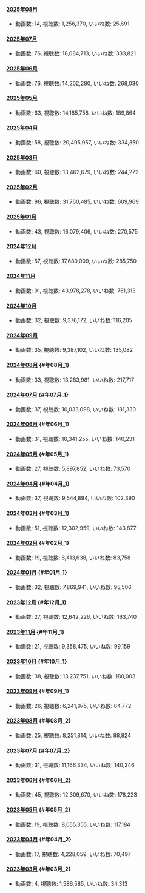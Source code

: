 #### [2025年08月](videos/202508 "wikilink")

-   動画数: 14, 視聴数: 1,256,370, いいね数: 25,691

#### [2025年07月](videos/202507 "wikilink")

-   動画数: 76, 視聴数: 18,084,713, いいね数: 333,821

#### [2025年06月](videos/202506 "wikilink")

-   動画数: 76, 視聴数: 14,202,280, いいね数: 268,030

#### [2025年05月](videos/202505 "wikilink")

-   動画数: 63, 視聴数: 14,185,758, いいね数: 189,864

#### [2025年04月](videos/202504 "wikilink")

-   動画数: 58, 視聴数: 20,495,957, いいね数: 334,350

#### [2025年03月](videos/202503 "wikilink")

-   動画数: 60, 視聴数: 13,462,679, いいね数: 244,272

#### [2025年02月](videos/202502 "wikilink")

-   動画数: 96, 視聴数: 31,760,485, いいね数: 609,969

#### [2025年01月](videos/202501 "wikilink")

-   動画数: 43, 視聴数: 16,079,406, いいね数: 270,575

#### [2024年12月](videos/202412 "wikilink")

-   動画数: 57, 視聴数: 17,680,009, いいね数: 285,750

#### [2024年11月](videos/202411 "wikilink")

-   動画数: 91, 視聴数: 43,978,278, いいね数: 751,313

#### [2024年10月](videos/202410 "wikilink")

-   動画数: 32, 視聴数: 9,376,172, いいね数: 116,205

#### [2024年09月](videos/202409 "wikilink")

-   動画数: 35, 視聴数: 9,387,102, いいね数: 135,082

#### [2024年08月](videos/202408 "wikilink") {#年08月_1}

-   動画数: 33, 視聴数: 13,283,981, いいね数: 217,717

#### [2024年07月](videos/202407 "wikilink") {#年07月_1}

-   動画数: 37, 視聴数: 10,033,098, いいね数: 181,330

#### [2024年06月](videos/202406 "wikilink") {#年06月_1}

-   動画数: 31, 視聴数: 10,341,255, いいね数: 140,231

#### [2024年05月](videos/202405 "wikilink") {#年05月_1}

-   動画数: 27, 視聴数: 5,897,852, いいね数: 73,570

#### [2024年04月](videos/202404 "wikilink") {#年04月_1}

-   動画数: 37, 視聴数: 9,544,894, いいね数: 102,390

#### [2024年03月](videos/202403 "wikilink") {#年03月_1}

-   動画数: 51, 視聴数: 12,302,959, いいね数: 143,877

#### [2024年02月](videos/202402 "wikilink") {#年02月_1}

-   動画数: 19, 視聴数: 6,413,638, いいね数: 83,758

#### [2024年01月](videos/202401 "wikilink") {#年01月_1}

-   動画数: 32, 視聴数: 7,869,941, いいね数: 95,506

#### [2023年12月](videos/202312 "wikilink") {#年12月_1}

-   動画数: 27, 視聴数: 12,642,226, いいね数: 163,740

#### [2023年11月](videos/202311 "wikilink") {#年11月_1}

-   動画数: 21, 視聴数: 9,358,475, いいね数: 99,159

#### [2023年10月](videos/202310 "wikilink") {#年10月_1}

-   動画数: 38, 視聴数: 13,237,751, いいね数: 180,003

#### [2023年09月](videos/202309 "wikilink") {#年09月_1}

-   動画数: 26, 視聴数: 6,241,975, いいね数: 84,772

#### [2023年08月](videos/202308 "wikilink") {#年08月_2}

-   動画数: 25, 視聴数: 8,251,814, いいね数: 88,824

#### [2023年07月](videos/202307 "wikilink") {#年07月_2}

-   動画数: 31, 視聴数: 11,166,334, いいね数: 140,246

#### [2023年06月](videos/202306 "wikilink") {#年06月_2}

-   動画数: 45, 視聴数: 12,309,670, いいね数: 178,223

#### [2023年05月](videos/202305 "wikilink") {#年05月_2}

-   動画数: 19, 視聴数: 8,055,355, いいね数: 117,184

#### [2023年04月](videos/202304 "wikilink") {#年04月_2}

-   動画数: 17, 視聴数: 4,228,059, いいね数: 70,497

#### [2023年03月](videos/202303 "wikilink") {#年03月_2}

-   動画数: 4, 視聴数: 1,586,585, いいね数: 34,313
